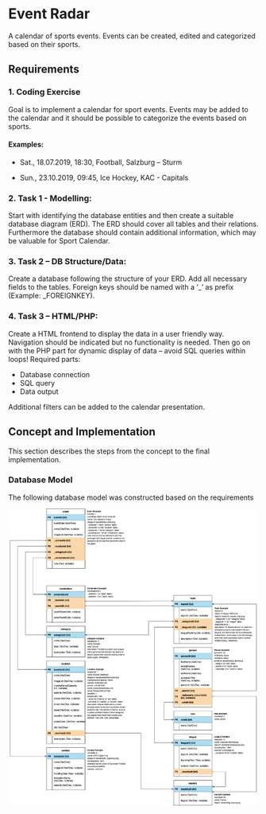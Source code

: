 # Event Radar

A calendar of sports events. Events can be created, edited and categorized based on their sports.

## Requirements

### 1. Coding Exercise
Goal is to implement a calendar for sport events. Events may be added to the calendar and it should be possible to categorize the events based on sports.

#### Examples:
- Sat., 18.07.2019, 18:30, Football, Salzburg – Sturm

- Sun., 23.10.2019, 09:45, Ice Hockey, KAC - Capitals

### 2. Task 1 - Modelling:

Start with identifying the database entities and then create a suitable database diagram (ERD). The ERD should cover all tables and their relations.
Furthermore the database should contain additional information, which may be valuable for Sport Calendar.

### 3. Task 2 – DB Structure/Data:
Create a database following the structure of your ERD. Add all necessary fields to the tables. Foreign keys should be named with a ‘_’ as prefix (Example: _FOREIGNKEY).

### 4. Task 3 – HTML/PHP:
Create a HTML frontend to display the data in a user friendly way. Navigation should be indicated but no functionality is needed.
Then go on with the PHP part for dynamic display of data – avoid SQL queries within loops! Required parts:

- Database connection
- SQL query
- Data output

Additional filters can be added to the calendar presentation.

## Concept and Implementation
This section describes the steps from the concept to the final implementation.

### Database Model
The following database model was constructed based on the requirements

![EventRadar Database Model](documentation/01_db-model.png)
